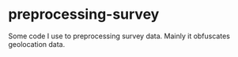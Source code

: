 # preprocessing-survey
Some code I use to preprocessing survey data. Mainly it obfuscates geolocation data.
